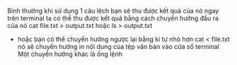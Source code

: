 Bình thường khi sử dụng 1 câu lệch bạn sẽ thu được kết quả của nó ngay trên terminal ta có thể thu được kết quả bằng cách chuyển hướng đầu ra của nó
cat file.txt > output.txt hoặc ls > output.txt
+ hoặc bạn có thể chuyển hướng ngược lại bằng kí tự nhỏ hơn 
cat < file.txt
nó sẽ chuyển hướng in nội dung của tệp văn bản vào cửa sổ terminal
Một chuyển hướng khác là ống lệnh 